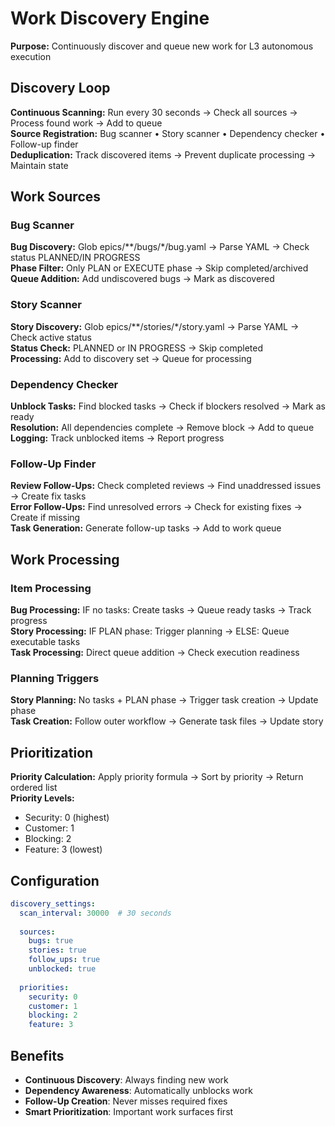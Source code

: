 # Work Discovery Engine

**Purpose:** Continuously discover and queue new work for L3 autonomous execution

## Discovery Loop

**Continuous Scanning:** Run every 30 seconds → Check all sources → Process found work → Add to queue  
**Source Registration:** Bug scanner • Story scanner • Dependency checker • Follow-up finder  
**Deduplication:** Track discovered items → Prevent duplicate processing → Maintain state

## Work Sources

### Bug Scanner
**Bug Discovery:** Glob epics/**/bugs/*/bug.yaml → Parse YAML → Check status PLANNED/IN PROGRESS  
**Phase Filter:** Only PLAN or EXECUTE phase → Skip completed/archived  
**Queue Addition:** Add undiscovered bugs → Mark as discovered

### Story Scanner  
**Story Discovery:** Glob epics/**/stories/*/story.yaml → Parse YAML → Check active status  
**Status Check:** PLANNED or IN PROGRESS → Skip completed  
**Processing:** Add to discovery set → Queue for processing

### Dependency Checker
**Unblock Tasks:** Find blocked tasks → Check if blockers resolved → Mark as ready  
**Resolution:** All dependencies complete → Remove block → Add to queue  
**Logging:** Track unblocked items → Report progress

### Follow-Up Finder
**Review Follow-Ups:** Check completed reviews → Find unaddressed issues → Create fix tasks  
**Error Follow-Ups:** Find unresolved errors → Check for existing fixes → Create if missing  
**Task Generation:** Generate follow-up tasks → Add to work queue

## Work Processing

### Item Processing
**Bug Processing:** IF no tasks: Create tasks → Queue ready tasks → Track progress  
**Story Processing:** IF PLAN phase: Trigger planning → ELSE: Queue executable tasks  
**Task Processing:** Direct queue addition → Check execution readiness

### Planning Triggers
**Story Planning:** No tasks + PLAN phase → Trigger task creation → Update phase  
**Task Creation:** Follow outer workflow → Generate task files → Update story

## Prioritization

**Priority Calculation:** Apply priority formula → Sort by priority → Return ordered list  
**Priority Levels:**
- Security: 0 (highest)
- Customer: 1
- Blocking: 2  
- Feature: 3 (lowest)

## Configuration

```yaml
discovery_settings:
  scan_interval: 30000  # 30 seconds
  
  sources:
    bugs: true
    stories: true
    follow_ups: true
    unblocked: true
    
  priorities:
    security: 0
    customer: 1
    blocking: 2
    feature: 3
```

## Benefits

- **Continuous Discovery**: Always finding new work
- **Dependency Awareness**: Automatically unblocks work
- **Follow-Up Creation**: Never misses required fixes
- **Smart Prioritization**: Important work surfaces first